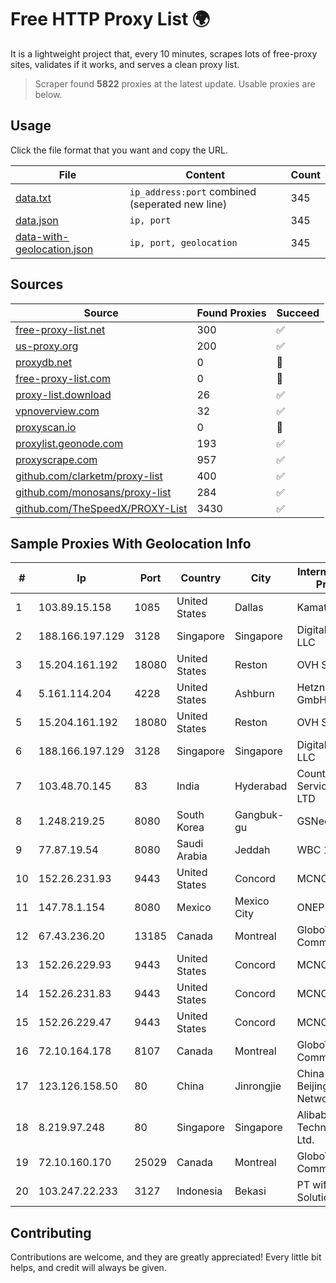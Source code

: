 
# Free HTTP Proxy List 🌍

It is a lightweight project that, every 10 minutes, scrapes lots of free-proxy sites, validates if it works, and serves a clean proxy list.


> Scraper found **5822** proxies at the latest update. Usable proxies are below.

## Usage

Click the file format that you want and copy the URL.


|File|Content|Count|
|----|-------|-----|
|[data.txt](https://raw.githubusercontent.com/themiralay/Proxy-List-World/master/data.txt)|`ip_address:port` combined (seperated new line)|345|
|[data.json](https://raw.githubusercontent.com/themiralay/Proxy-List-World/master/data.json)|`ip, port`|345|
|[data-with-geolocation.json](https://raw.githubusercontent.com/themiralay/Proxy-List-World/master/data-with-geolocation.json)|`ip, port, geolocation`|345|

## Sources

|Source|Found Proxies|Succeed|
|------|-------------|-------|
|[free-proxy-list.net](https://free-proxy-list.net)|300|✅|
|[us-proxy.org](https://www.us-proxy.org)|200|✅|
|[proxydb.net](http://proxydb.net)|0|🚫|
|[free-proxy-list.com](https://free-proxy-list.com/?page=&port=&type%5B%5D=http&type%5B%5D=https&up_time=0&search=Search)|0|🚫|
|[proxy-list.download](https://www.proxy-list.download/HTTP)|26|✅|
|[vpnoverview.com](https://vpnoverview.com/privacy/anonymous-browsing/free-proxy-servers)|32|✅|
|[proxyscan.io](https://www.proxyscan.io)|0|🚫|
|[proxylist.geonode.com](https://proxylist.geonode.com/api/proxy-list?limit=300&page=1&sort_by=lastChecked&sort_type=desc&protocols=http,https)|193|✅|
|[proxyscrape.com](https://api.proxyscrape.com/v2/?request=displayproxies&protocol=http&timeout=10000&country=all&ssl=all&anonymity=all)|957|✅|
|[github.com/clarketm/proxy-list](https://raw.githubusercontent.com/clarketm/proxy-list/master/proxy-list-raw.txt)|400|✅|
|[github.com/monosans/proxy-list](https://raw.githubusercontent.com/monosans/proxy-list/main/proxies/http.txt)|284|✅|
|[github.com/TheSpeedX/PROXY-List](https://raw.githubusercontent.com/TheSpeedX/PROXY-List/master/http.txt)|3430|✅|


## Sample Proxies With Geolocation Info

|#|Ip|Port|Country|City|Internet Service Provider|
|-|--|----|-------|----|-------------------------|
|1|103.89.15.158|1085|United States|Dallas|Kamatera|
|2|188.166.197.129|3128|Singapore|Singapore|DigitalOcean, LLC|
|3|15.204.161.192|18080|United States|Reston|OVH SAS|
|4|5.161.114.204|4228|United States|Ashburn|Hetzner Online GmbH|
|5|15.204.161.192|18080|United States|Reston|OVH SAS|
|6|188.166.197.129|3128|Singapore|Singapore|DigitalOcean, LLC|
|7|103.48.70.145|83|India|Hyderabad|Country Online Services PVT LTD|
|8|1.248.219.25|8080|South Korea|Gangbuk-gu|GSNeotek|
|9|77.87.19.54|8080|Saudi Arabia|Jeddah|WBC 1|
|10|152.26.231.93|9443|United States|Concord|MCNC|
|11|147.78.1.154|8080|Mexico|Mexico City|ONEPROVIDER|
|12|67.43.236.20|13185|Canada|Montreal|GloboTech Communications|
|13|152.26.229.93|9443|United States|Concord|MCNC|
|14|152.26.231.83|9443|United States|Concord|MCNC|
|15|152.26.229.47|9443|United States|Concord|MCNC|
|16|72.10.164.178|8107|Canada|Montreal|GloboTech Communications|
|17|123.126.158.50|80|China|Jinrongjie|China Unicom Beijing Province Network|
|18|8.219.97.248|80|Singapore|Singapore|Alibaba (US) Technology Co., Ltd.|
|19|72.10.160.170|25029|Canada|Montreal|GloboTech Communications|
|20|103.247.22.233|3127|Indonesia|Bekasi|PT wifian Solution|



## Contributing

Contributions are welcome, and they are greatly appreciated! Every
little bit helps, and credit will always be given.

